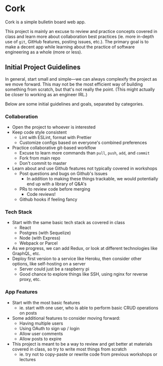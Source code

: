 # Cork
Cork is a simple bulletin board web app.

This project is mainly an excuse to review and practice concepts covered in class and learn more about collaboration best practices (ie. more in-depth use of `git`, GitHub features, posting issues, etc.). The primary goal is to make a decent app while learning about the practice of software engineering as a whole (more or less).

## Initial Project Guidelines
In general, start small and simple—we can always complexify the project as we move forward. This may not be the most efficient way of building something from scratch, but that's not really the point. (This might actually be closer to working as an engineer IRL.)

Below are some initial guidelines and goals, separated by categories.

### Collaboration
- Open the project to whoever is interested
- Keep code style consistent
    - Lint with ESLint, format with Prettier
    - Customize configs based on everyone's combined preferences 
- Practice collaborative git-based workflow
    - Excuse to learn more commands than `pull`, `push`, `add`, and `commit`
    - Fork from main repo
    - Don't commit to master
- Learn about and use Github features not typically covered in workshops
    - Post questions and bugs on Github's Issues
        - In addition to making these things trackable, we would potentially end up with a library of Q&A's
    - PRs to review code before merging
        - Code reviews!
    - Github hooks if feeling fancy

### Tech Stack
- Start with the same basic tech stack as covered in class
    - React
    - Postgres (with Sequelize)
    - Node (with Express)
    - Webpack or Parcel
- As we progress, we can add Redux, or look at different technologies like GraphQL, etc.
- Deploy first version to a service like Heroku, then consider other options, like self-hosting on a server
    - Server could just be a raspberry pi
    - Good chance to explore things like SSH, using nginx for reverse proxy, etc.

### App Features
- Start with the most basic features
    - ie. start with one user, who is able to perform basic CRUD operations on posts
- Some additional features to consider moving forward:
    - Having multiple users
    - Using OAuth to sign up / login
    - Allow user comments
    - Allow posts to expire
- This project is meant to be a way to review and get better at materials covered in class, so try to write most things from scratch
    - ie. try not to copy-paste or rewrite code from previous workshops or lectures

